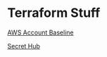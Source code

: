 # Terraform Stuff

[AWS Account Baseline](https://github.com/nozaq/terraform-aws-secure-baseline)

[Secret Hub](https://secrethub.io/blog/secret-management-for-terraform/)
